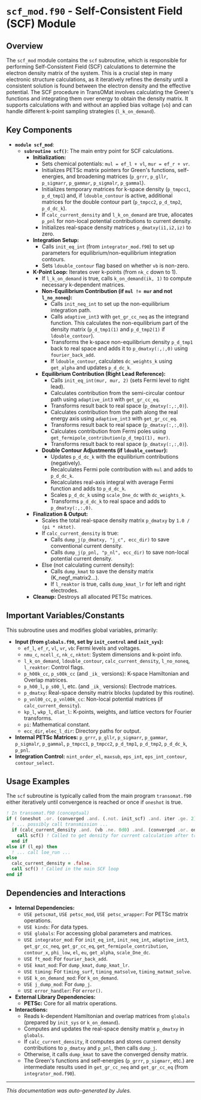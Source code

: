 # `scf_mod.f90` - Self-Consistent Field (SCF) Module

## Overview

The `scf_mod` module contains the `scf` subroutine, which is responsible for performing Self-Consistent Field (SCF) calculations to determine the electron density matrix of the system. This is a crucial step in many electronic structure calculations, as it iteratively refines the density until a consistent solution is found between the electron density and the effective potential. The SCF procedure in TransOMat involves calculating the Green's functions and integrating them over energy to obtain the density matrix. It supports calculations with and without an applied bias voltage (`vb`) and can handle different k-point sampling strategies (`l_k_on_demand`).

## Key Components

*   **`module scf_mod`**:
    *   **`subroutine scf()`**: The main entry point for SCF calculations.
        *   **Initialization:**
            *   Sets chemical potentials: `mul = ef_l + vl`, `mur = ef_r + vr`.
            *   Initializes PETSc matrix pointers for Green's functions, self-energies, and broadening matrices (`p_grrr`, `p_gllr`, `p_sigmarr`, `p_gammar`, `p_sigmalr`, `p_gammal`).
            *   Initializes temporary matrices for k-space density (`p_tmpcc1`, `p_d_tmp1`) and, if `ldouble_contour` is active, additional matrices for the double contour part (`p_tmpcc2`, `p_d_tmp2`, `p_d_dc_k`).
            *   If `calc_current_density` and `l_k_on_demand` are true, allocates `p_pnl` for non-local potential contributions to current density.
            *   Initializes real-space density matrices `p_dmatxy(i1,i2,iz)` to zero.
        *   **Integration Setup:**
            *   Calls `init_eq_int` (from `integrator_mod.f90`) to set up parameters for equilibrium/non-equilibrium integration contours.
            *   Sets `ldouble_contour` flag based on whether `vb` is non-zero.
        *   **K-Point Loop:** Iterates over k-points (from `nk_c` down to 1).
            *   If `l_k_on_demand` is true, calls `k_on_demand(ik, 1)` to compute necessary k-dependent matrices.
            *   **Non-Equilibrium Contribution (if `mul != mur` and not `l_no_noneq`):**
                *   Calls `init_neq_int` to set up the non-equilibrium integration path.
                *   Calls `adaptive_int3` with `get_gr_cc_neq` as the integrand function. This calculates the non-equilibrium part of the density matrix (`p_d_tmp1(1)` and `p_d_tmp2(1)` if `ldouble_contour`).
                *   Transforms the k-space non-equilibrium density `p_d_tmp1` back to real space and adds it to `p_dmatxy(:,:,0)` using `fourier_back_add`.
                *   If `ldouble_contour`, calculates `dc_weights_k` using `get_alpha` and updates `p_d_dc_k`.
            *   **Equilibrium Contribution (Right Lead Reference):**
                *   Calls `init_eq_int(mur, mur, 2)` (sets Fermi level to right lead).
                *   Calculates contribution from the semi-circular contour path using `adaptive_int3` with `get_gr_cc_eq`.
                *   Transforms result back to real space (`p_dmatxy(:,:,0)`).
                *   Calculates contribution from the path along the real energy axis using `adaptive_int3` with `get_gr_cc_eq`.
                *   Transforms result back to real space (`p_dmatxy(:,:,0)`).
                *   Calculates contribution from Fermi poles using `get_fermipole_contribution(p_d_tmp1(1), mur)`.
                *   Transforms result back to real space (`p_dmatxy(:,:,0)`).
            *   **Double Contour Adjustments (if `ldouble_contour`):**
                *   Updates `p_d_dc_k` with the equilibrium contributions (negatively).
                *   Recalculates Fermi pole contribution with `mul` and adds to `p_d_dc_k`.
                *   Recalculates real-axis integral with average Fermi function and adds to `p_d_dc_k`.
                *   Scales `p_d_dc_k` using `scale_Dne_dc` with `dc_weights_k`.
                *   Transforms `p_d_dc_k` to real space and adds to `p_dmatxy(:,:,0)`.
        *   **Finalization & Output:**
            *   Scales the total real-space density matrix `p_dmatxy` by `1.0 / (pi * nktot)`.
            *   If `calc_current_density` is true:
                *   Calls `dump_j(p_dmatxy, "j_c", ecc_dir)` to save conventional current density.
                *   Calls `dump_j(p_pnl, "p_nl", ecc_dir)` to save non-local potential current density.
            *   Else (not calculating current density):
                *   Calls `dump_kmat` to save the density matrix (K_negf_matrix2...).
                *   If `l_reaktor` is true, calls `dump_kmat_lr` for left and right electrodes.
        *   **Cleanup:** Destroys all allocated PETSc matrices.

## Important Variables/Constants

This subroutine uses and modifies global variables, primarily:

*   **Input (from `globals.f90`, set by `init_control` and `init_sys`):**
    *   `ef_l`, `ef_r`, `vl`, `vr`, `vb`: Fermi levels and voltages.
    *   `nmu_c`, `ncell_c`, `nk_c`, `nktot`: System dimensions and k-point info.
    *   `l_k_on_demand`, `ldouble_contour`, `calc_current_density`, `l_no_noneq`, `l_reaktor`: Control flags.
    *   `p_h00k_cc`, `p_s00k_cc` (and `_ik_` versions): K-space Hamiltonian and Overlap matrices.
    *   `p_h00_l`, `p_s00_l`, etc. (and `_ik_` versions): Electrode matrices.
    *   `p_dmatxy`: Real-space density matrix blocks (updated by this routine).
    *   `p_vnl00_cc`, `p_vnl00k_cc`: Non-local potential matrices (if `calc_current_density`).
    *   `kp_l`, `wkp_l`, `dlat_l`: K-points, weights, and lattice vectors for Fourier transforms.
    *   `pi`: Mathematical constant.
    *   `ecc_dir`, `elec_l_dir`: Directory paths for output.
*   **Internal PETSc Matrices:** `p_grrr`, `p_gllr`, `p_sigmarr`, `p_gammar`, `p_sigmalr`, `p_gammal`, `p_tmpcc1`, `p_tmpcc2`, `p_d_tmp1`, `p_d_tmp2`, `p_d_dc_k`, `p_pnl`.
*   **Integration Control:** `nint_order_el`, `maxsub`, `eps_int`, `eps_int_contour`, `contour_select`.

## Usage Examples

The `scf` subroutine is typically called from the main program `transomat.f90` either iteratively until convergence is reached or once if `oneshot` is true.

```fortran
! In transomat.f90 (conceptual)
if ( (oneshot .or. (converged .and. (.not. init_scf) .and. iter .ge. 2)) .and. (.not. l_ep) ) then
  ! ... possibly call transmission ...
  if (calc_current_density .and. (vb .ne. 0d0) .and. (converged .or. oneshot)) then
    call scf() ! Called to get density for current calculation after transmission
  end if
else if (l_ep) then
  ! ... call loe_run ...
else
  calc_current_density = .false.
  call scf() ! Called in the main SCF loop
end if
```

## Dependencies and Interactions

*   **Internal Dependencies:**
    *   `USE petscmat`, `USE petsc_mod`, `USE petsc_wrapper`: For PETSc matrix operations.
    *   `USE kinds`: For data types.
    *   `USE globals`: For accessing global parameters and matrices.
    *   `USE integrator_mod`: For `init_eq_int`, `init_neq_int`, `adaptive_int3`, `get_gr_cc_neq`, `get_gr_cc_eq`, `get_fermipole_contribution`, `contour_x`, `phi_low`, `el`, `eu`, `get_alpha`, `scale_Dne_dc`.
    *   `USE ft_mod`: For `fourier_back_add`.
    *   `USE kmat_mod`: For `dump_kmat`, `dump_kmat_lr`.
    *   `USE timing`: For `timing_surf`, `timing_matsolve`, `timing_matmat_solve`.
    *   `USE k_on_demand_mod`: For `k_on_demand`.
    *   `USE j_dump_mod`: For `dump_j`.
    *   `USE error_handler`: For `error()`.
*   **External Library Dependencies:**
    *   **PETSc:** Core for all matrix operations.
*   **Interactions:**
    *   Reads k-dependent Hamiltonian and overlap matrices from `globals` (prepared by `init_sys` or `k_on_demand`).
    *   Computes and updates the real-space density matrix `p_dmatxy` in `globals`.
    *   If `calc_current_density`, it computes and stores current density contributions to `p_dmatxy` and `p_pnl`, then calls `dump_j`.
    *   Otherwise, it calls `dump_kmat` to save the converged density matrix.
    *   The Green's functions and self-energies (`p_grrr`, `p_sigmarr`, etc.) are intermediate results used in `get_gr_cc_neq` and `get_gr_cc_eq` (from `integrator_mod.f90`).

---
*This documentation was auto-generated by Jules.*
